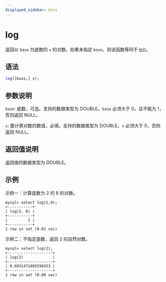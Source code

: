 ```yaml
---
displayed_sidebar: docs
---
```


# log



返回以 `base` 为底数的 `x` 的对数。如果未指定 `base`，则该函数等同于 [ln()](./ln.md)。

## 语法

```Haskell
log([base,] x);
```

## 参数说明

`base`: 底数，可选。支持的数据类型为 DOUBLE。`base` 必须大于 0，且不能为 1，否则返回 NULL。

`x`: 要计算对数的数值，必填。支持的数据类型为 DOUBLE。`x` 必须大于 0，否则返回 NULL。

## 返回值说明

返回值的数据类型为 DOUBLE。

## 示例

示例一：计算底数为 2 的 8 的对数。

```Plain Text
mysql> select log(2,8);
+-----------+
| log(2, 8) |
+-----------+
|         3 |
+-----------+
1 row in set (0.01 sec)
```

示例二：不指定底数，返回 2 的自然对数。

```Plain Text
mysql> select log(2);
+--------------------+
| log(2)             |
+--------------------+
| 0.6931471805599453 |
+--------------------+
1 row in set (0.00 sec)
```
